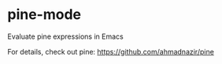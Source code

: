 # pine-mode
Evaluate pine expressions in Emacs

For details, check out pine: https://github.com/ahmadnazir/pine
